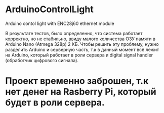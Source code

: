 # ArduinoControlLight
Arduino contol light with ENC28j60 ethernet module

В результате тестов, было определенно, что система работает корректно, но не стабильно, ввиду малого количества ОЗУ памяти в Arduino Nano (Atmega 328p) 2 КБ.
Чтобы решить эту проблему, нужно разделить Arduino и серверную часть, т.к в данный момент всё лежит на Arduino, который работает в роли сервера и digital signal handler (обработчик цифрового сигнала).

# Проект временно заброшен, т.к нет денег на Rasberry Pi, который будет в роли сервера.

